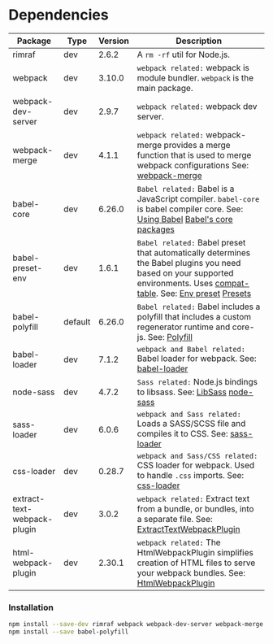 # Dependencies

| Package                      | Type          | Version       | Description                                                                                                                                                                                                                                                                                                           |
| ---------------------------- | ------------- | ------------- | ----------------------------------------------------------------------------------------------------------------------------------------------------------------------------------------------------------------------------------------------------------------------------------------------------------------------|
| rimraf                       | dev           | 2.6.2         | A `rm -rf` util for Node.js.                                                                                                                                                                                                                                                                                          |
| webpack                      | dev           | 3.10.0        | `webpack related:` webpack is module bundler. `webpack` is the main package.                                                                                                                                                                                                                                          |
| webpack-dev-server           | dev           | 2.9.7         | `webpack related:` webpack dev server.                                                                                                                                                                                                                                                                                |
| webpack-merge                | dev           | 4.1.1         | `webpack related:` webpack-merge provides a merge function that is used to merge webpack configurations See: [webpack-merge](https://github.com/survivejs/webpack-merge)                                                                                                                                              |
| babel-core                   | dev           | 6.26.0        | `Babel related:` Babel is a JavaScript compiler. `babel-core` is babel compiler core. See: [Using Babel](https://babeljs.io/docs/setup/) [Babel's core packages](https://babeljs.io/docs/core-packages/)                                                                                                              |
| babel-preset-env             | dev           | 1.6.1         | `Babel related:` Babel preset that automatically determines the Babel plugins you need based on your supported environments. Uses [compat-table](https://github.com/kangax/compat-table). See: [Env preset](https://babeljs.io/docs/plugins/preset-env/) [Presets](https://babeljs.io/docs/plugins/#presets)          |
| babel-polyfill               | default       | 6.26.0        | `Babel related:` Babel includes a polyfill that includes a custom regenerator runtime and core-js. See: [Polyfill](https://babeljs.io/docs/usage/polyfill/)                                                                                                                                                           |
| babel-loader                 | dev           | 7.1.2         | `webpack and Babel related:` Babel loader for webpack. See: [babel-loader](https://webpack.js.org/loaders/babel-loader/)                                                                                                                                                                                              |
| node-sass                    | dev           | 4.7.2         | `Sass related:` Node.js bindings to libsass. See: [LibSass](http://sass-lang.com/libsass) [node-sass](https://github.com/sass/node-sass)                                                                                                                                                                              |
| sass-loader                  | dev           | 6.0.6         | `webpack and Sass related:` Loads a SASS/SCSS file and compiles it to CSS. See: [sass-loader](https://webpack.js.org/loaders/sass-loader/)                                                                                                                                                                            |
| css-loader                   | dev           | 0.28.7        | `webpack and Sass/CSS related:` CSS loader for webpack. Used to handle `.css` imports. See: [css-loader](https://webpack.js.org/loaders/css-loader/)                                                                                                                                                                  |
| extract-text-webpack-plugin  | dev           | 3.0.2         | `webpack related:` Extract text from a bundle, or bundles, into a separate file.  See: [ExtractTextWebpackPlugin](https://webpack.js.org/plugins/extract-text-webpack-plugin/)                                                                                                                                        |
| html-webpack-plugin          | dev           | 2.30.1        | `webpack related:` The HtmlWebpackPlugin simplifies creation of HTML files to serve your webpack bundles.  See: [HtmlWebpackPlugin](https://webpack.js.org/plugins/html-webpack-plugin/)                                                                                                                              |

### Installation

```bash
npm install --save-dev rimraf webpack webpack-dev-server webpack-merge babel-core babel-preset-env babel-loader node-sass sass-loader css-loader extract-text-webpack-plugin html-webpack-plugin
npm install --save babel-polyfill
```
